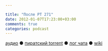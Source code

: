 ```yaml
---

title: "После РТ 271"
date: 2012-01-07T17:23:00+03:00
comments: true
categories: podcast
---
```

[аудио](http://cdn.radio-t.com/rt271post.mp3) ● [пиратский torrent](http://pirates.radio-t.com/torrents/rt271post.mp3.torrent) ● [лог чата](http://chat.radio-t.com/logs/radio-t-271.html) ● [wiki](http://wiki.radio-t.com/%D0%9F%D0%BE%D1%81%D0%BB%D0%B5_%D0%A0%D0%A2_271)<audio src="http://cdn.radio-t.com/rt271post.mp3" preload="none">
